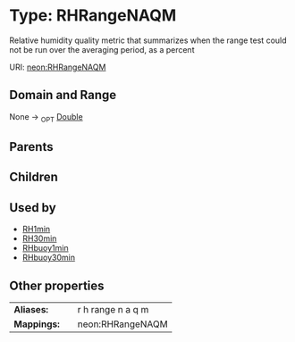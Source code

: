 
# Type: RHRangeNAQM


Relative humidity quality metric that summarizes when the range test could not be run over the averaging period, as a percent

URI: [neon:RHRangeNAQM](https://data.neonscience.org/RHRangeNAQM)


## Domain and Range

None ->  <sub>OPT</sub> [Double](types/Double.md)

## Parents


## Children


## Used by

 * [RH1min](RH1min.md)
 * [RH30min](RH30min.md)
 * [RHbuoy1min](RHbuoy1min.md)
 * [RHbuoy30min](RHbuoy30min.md)

## Other properties

|  |  |  |
| --- | --- | --- |
| **Aliases:** | | r h range n a q m |
| **Mappings:** | | neon:RHRangeNAQM |

